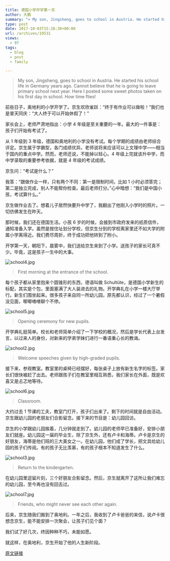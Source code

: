 ```yaml
---
title: 德国小学开学第一天
author: 大鹏
summary: "> My son, Jingsheng, goes to school in Austria. He started his school life in Germany years ago. Cannot believe that he is going to leave primary school next year. Here I posted some sweet photos taken on his first day in school. How time flies!"
type: post
date: 2017-10-03T15:28:38+00:00
url: /archives/19531
views:
  - 97
tags:
  - blog
  - post
  - family

---
```

> My son, Jingsheng, goes to school in Austria. He started his school life in Germany years ago. Cannot believe that he is going to leave primary school next year. Here I posted some sweet photos taken on his first day in school. How time flies!

前些日子，奥地利的小学开学了。京生欢欣雀跃：“终于有作业可以做啦！”我们也是普天同庆：“大人终于可以开始休假了！”

家长会上，老师严肃地指出：小学 4 年级是至关重要的一年。最大的一件事是：孩子们开始有考试了。

从 1 年级到 3 年级，德国和奥地利的小学没有考试。每个学期的成绩由老师综合评定。京生属于学霸型，各门成绩优异。老师说将来应该可以上文理中学——相当于国内的重点中学。然而，老师还说，不能掉以轻心。4 年级上完就该升中学，而中学录取的重要参考依据，就是 4 年级的考试成绩。

京生问：“考试是什么？”

我答：“跟做作业一样，只有两个不同：第一是限制时间，比如 1 小时必须答完；第二是独立完成，别人不能帮你检查。最后老师打分。”心中暗想：“我们是中国小孩，考试算什么。”

京生做作业去了。想着儿子居然快要升中学了，我翻出了他刚入小学时的照片。一切仿佛发生在昨天。

那时候，我们还在德国生活。小孩 6 岁的时候，会接到市政府发来的纸质信件，通知准备入学。虽然是按住址划分学校，但京生分到的学校离家里还不如大学的附属小学离得近。我们费尽周折，终于成功把他转到了附小。

开学第一天，朝阳下，晨雾中，我们送给京生来到了小学。送孩子的家长可真不少。毕竟，这是孩子一生中的大事。

![school4.jpg][1]

> First morning at the entrance of the school.

每个孩子都从家里抱来个圆锥形的东西，德语叫做 Schultüte，是德国小学新生的标配，其实是个包，里面塞满了大人装进去的礼物。开学典礼在小学一楼大厅举行。新生们围坐起来。很多孩子来自同一所幼儿园，原先都认识，经过了一个暑假没见面，唧唧喳喳聊个不停。

![school5.jpg][2]

> Opening ceremony for new pupils.

开学典礼挺简单。校长和老师简单介绍了一下学校的概况，然后是学长代表上台发言，以过来人的身份，对新来的学弟学妹们进行一番语重心长的教诲。

![school2.jpg][3]

> Welcome speeches given by high-graded pupils.

接下来，参观教室。教室里的桌椅已经摆好，每张桌子上放有新生名字的标签。家长们很快被赶了出去。老师跟孩子们在教室里相互熟悉，我们家长在外面，既是欢喜又是忐忑地等待。

![school6.jpg][4]

> Classroom.

大约过去 1 节课的工夫，教室门打开，孩子们出来了。剩下的时间就是自由活动。京生跟幼儿园的老朋友们合影留念。接下来的节目是：幼儿园回访。

京生的小学跟幼儿园挨着，几分钟就走到了。幼儿园的老师早已准备好，安排小朋友们就座。幼儿园这一届的毕业生，除了京生外，还有卢卡和海蒂。卢卡是京生的好朋友，海蒂是他们班的三大美女之一。在幼儿园，他们成了学长，把文具给幼儿园的孩子们传阅。有的孩子无比羡慕，有的孩子根本不知道发生了什么。

![school3.jpg][5]

> Return to the kindergarten.

在幼儿园里逗留片刻，三个好朋友合影留念。然后，京生就离开了这所让我们难忘的幼儿园，至今再也没有回去过。

![school7.jpg][6]

> Friends, who might never see each other again.

后来，京生随我们搬到了奥地利。一年之后，我收到了卢卡爸爸的来信，说卢卡很想念京生，能不能安排一次聚会，让孩子们见个面？

我们试了好几次，终因种种不巧，未能如愿。

就这样，在奥地利，京生开始了他的人生新阶段。

 [1]: https://steemitimages.com/DQmVKj2R9piEH4uR1YYxM669ZycEoQYSr2gCiwbDMwJq2pm/school4.jpg
 [2]: https://steemitimages.com/DQmRkDqcZvs4q3V7aC6FFQhczrg78LaWXv6SjBM2bx9G7vs/school5.jpg
 [3]: https://steemitimages.com/DQmTTvodFPtihcJ5egHa41h1BCJGg9a2tbXWPV6x5Y6v32H/school2.jpg
 [4]: https://steemitimages.com/DQmQRWRhhrEdN4ywbJbjhNzxcm1BftHUTCiBJ28veQA6AUj/school6.jpg
 [5]: https://steemitimages.com/DQmdLod7d6eFysf9noVZtLEPpQrdAduY6wYKBGMDjXZa1MJ/school3.jpg
 [6]: https://steemitimages.com/DQmQ39rLztaQNpMGxStf9vxJueNmxCQC4PFRrcyUG1Bhu4r/school7.jpg

[原文链接](http://dapengde.com/archives/19531)

